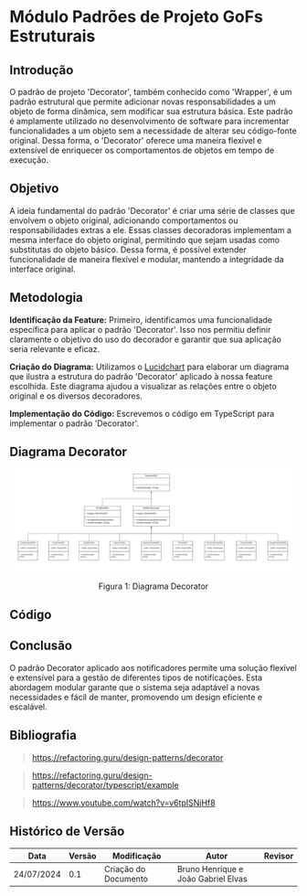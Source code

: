 # Módulo Padrões de Projeto GoFs Estruturais

## Introdução

O padrão de projeto 'Decorator', também conhecido como 'Wrapper', é um padrão estrutural que permite adicionar novas responsabilidades a um objeto de forma dinâmica, sem modificar sua estrutura básica. Este padrão é amplamente utilizado no desenvolvimento de software para incrementar funcionalidades a um objeto sem a necessidade de alterar seu código-fonte original. Dessa forma, o 'Decorator' oferece uma maneira flexível e extensível de enriquecer os comportamentos de objetos em tempo de execução.

## Objetivo

A ideia fundamental do padrão 'Decorator' é criar uma série de classes que envolvem o objeto original, adicionando comportamentos ou responsabilidades extras a ele. Essas classes decoradoras implementam a mesma interface do objeto original, permitindo que sejam usadas como substitutas do objeto básico. Dessa forma, é possível extender funcionalidade de maneira flexível e modular, mantendo a integridade da interface original.

## Metodologia

**Identificação da Feature:** Primeiro, identificamos uma funcionalidade específica para aplicar o padrão 'Decorator'. Isso nos permitiu definir claramente o objetivo do uso do decorador e garantir que sua aplicação seria relevante e eficaz.

**Criação do Diagrama:** Utilizamos o [Lucidchart](https://www.lucidchart.com) para elaborar um diagrama que ilustra a estrutura do padrão 'Decorator' aplicado à nossa feature escolhida. Este diagrama ajudou a visualizar as relações entre o objeto original e os diversos decoradores.

**Implementação do Código:** Escrevemos o código em TypeScript para implementar o padrão 'Decorator'.

## Diagrama Decorator

![DiagramaDecorator](../images/diagrama-decorator.png)

<center>Figura 1: Diagrama Decorator</center>

## Código

## Conclusão

O padrão Decorator aplicado aos notificadores permite uma solução flexível e extensível para a gestão de diferentes tipos de notificações. Esta abordagem modular garante que o sistema seja adaptável a novas necessidades e fácil de manter, promovendo um design eficiente e escalável.

## Bibliografia

> https://refactoring.guru/design-patterns/decorator

> https://refactoring.guru/design-patterns/decorator/typescript/example

> https://www.youtube.com/watch?v=v6tpISNjHf8

## Histórico de Versão

| Data       | Versão | Modificação          | Autor                               | Revisor |
| ---------- | ------ | -------------------- | ----------------------------------- | ------- |
| 24/07/2024 | 0.1    | Criação do Documento | Bruno Henrique e João Gabriel Elvas |         |
